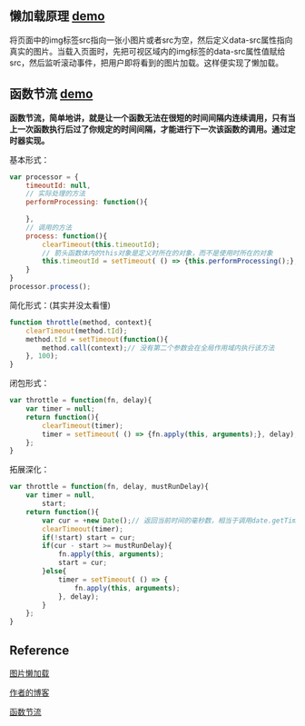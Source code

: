 ## 懒加载原理 [demo](http://kad0108.github.io/FE-Demos/lazyload/lazyload.html)

将页面中的img标签src指向一张小图片或者src为空，然后定义data-src属性指向真实的图片。当载入页面时，先把可视区域内的img标签的data-src属性值赋给src，然后监听滚动事件，把用户即将看到的图片加载。这样便实现了懒加载。

## 函数节流 [demo](http://kad0108.github.io/FE-Demos/lazyload/throttle.html)

**函数节流，简单地讲，就是让一个函数无法在很短的时间间隔内连续调用，只有当上一次函数执行后过了你规定的时间间隔，才能进行下一次该函数的调用。通过定时器实现。**

基本形式：
```javascript
var processor = {
	timeoutId: null,
	// 实际处理的方法
	performProcessing: function(){
		
	},
	// 调用的方法
	process: function(){
		clearTimeout(this.timeoutId);
		// 箭头函数体内的this对象是定义时所在的对象，而不是使用时所在的对象
		this.timeoutId = setTimeout( () => {this.performProcessing();}, 100);
	}
}
processor.process();
```

简化形式：(其实并没太看懂)
```javascript
function throttle(method, context){
	clearTimeout(method.tId);
	method.tId = setTimeout(function(){
		method.call(context);// 没有第二个参数会在全局作用域内执行该方法
	}, 100);
}
```

闭包形式：
```javascript
var throttle = function(fn, delay){
	var timer = null;
	return function(){
		clearTimeout(timer);
		timer = setTimeout( () => {fn.apply(this, arguments);}, delay);
	};
}
```

拓展深化：
```javascript
var throttle = function(fn, delay, mustRunDelay){
    var timer = null,
        start;
    return function(){
        var cur = +new Date();// 返回当前时间的毫秒数，相当于调用date.getTime()
        clearTimeout(timer);
        if(!start) start = cur;
        if(cur - start >= mustRunDelay){
            fn.apply(this, arguments);
            start = cur;
        }else{
            timer = setTimeout( () => {
                fn.apply(this, arguments);
            }, delay);
        }
    };
}
```

## Reference

[图片懒加载](https://zhuanlan.zhihu.com/p/24057749)

[作者的博客](http://i.jakeyu.top/)

[函数节流](http://www.alloyteam.com/2012/11/javascript-throttle/)




